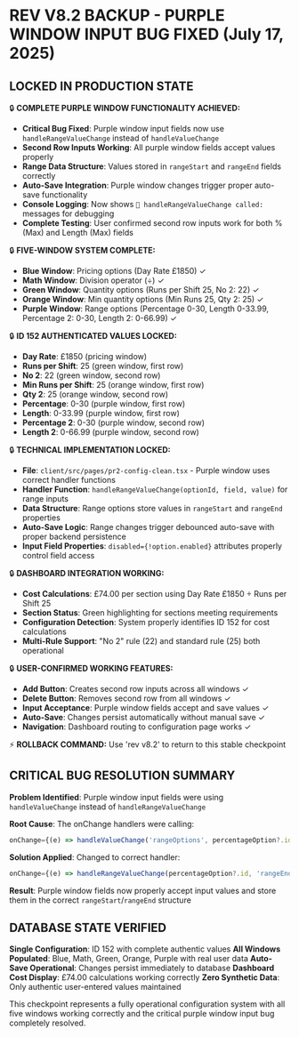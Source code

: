 # REV V8.2 BACKUP - PURPLE WINDOW INPUT BUG FIXED (July 17, 2025)

## LOCKED IN PRODUCTION STATE

🔒 **COMPLETE PURPLE WINDOW FUNCTIONALITY ACHIEVED:**
- **Critical Bug Fixed**: Purple window input fields now use `handleRangeValueChange` instead of `handleValueChange`
- **Second Row Inputs Working**: All purple window fields accept values properly
- **Range Data Structure**: Values stored in `rangeStart` and `rangeEnd` fields correctly
- **Auto-Save Integration**: Purple window changes trigger proper auto-save functionality
- **Console Logging**: Now shows `🔧 handleRangeValueChange called:` messages for debugging
- **Complete Testing**: User confirmed second row inputs work for both % (Max) and Length (Max) fields

🔒 **FIVE-WINDOW SYSTEM COMPLETE:**
- **Blue Window**: Pricing options (Day Rate £1850) ✓
- **Math Window**: Division operator (÷) ✓  
- **Green Window**: Quantity options (Runs per Shift 25, No 2: 22) ✓
- **Orange Window**: Min quantity options (Min Runs 25, Qty 2: 25) ✓
- **Purple Window**: Range options (Percentage 0-30, Length 0-33.99, Percentage 2: 0-30, Length 2: 0-66.99) ✓

🔒 **ID 152 AUTHENTICATED VALUES LOCKED:**
- **Day Rate**: £1850 (pricing window)
- **Runs per Shift**: 25 (green window, first row)
- **No 2**: 22 (green window, second row) 
- **Min Runs per Shift**: 25 (orange window, first row)
- **Qty 2**: 25 (orange window, second row)
- **Percentage**: 0-30 (purple window, first row)
- **Length**: 0-33.99 (purple window, first row)  
- **Percentage 2**: 0-30 (purple window, second row)
- **Length 2**: 0-66.99 (purple window, second row)

🔒 **TECHNICAL IMPLEMENTATION LOCKED:**
- **File**: `client/src/pages/pr2-config-clean.tsx` - Purple window uses correct handler functions
- **Handler Function**: `handleRangeValueChange(optionId, field, value)` for range inputs
- **Data Structure**: Range options store values in `rangeStart` and `rangeEnd` properties
- **Auto-Save Logic**: Range changes trigger debounced auto-save with proper backend persistence
- **Input Field Properties**: `disabled={!option.enabled}` attributes properly control field access

🔒 **DASHBOARD INTEGRATION WORKING:**
- **Cost Calculations**: £74.00 per section using Day Rate £1850 ÷ Runs per Shift 25
- **Section Status**: Green highlighting for sections meeting requirements
- **Configuration Detection**: System properly identifies ID 152 for cost calculations
- **Multi-Rule Support**: "No 2" rule (22) and standard rule (25) both operational

🔒 **USER-CONFIRMED WORKING FEATURES:**
- **Add Button**: Creates second row inputs across all windows ✓
- **Delete Button**: Removes second row from all windows ✓  
- **Input Acceptance**: Purple window fields accept and save values ✓
- **Auto-Save**: Changes persist automatically without manual save ✓
- **Navigation**: Dashboard routing to configuration page works ✓

⚡ **ROLLBACK COMMAND:** Use 'rev v8.2' to return to this stable checkpoint

## CRITICAL BUG RESOLUTION SUMMARY

**Problem Identified**: Purple window input fields were using `handleValueChange` instead of `handleRangeValueChange`

**Root Cause**: The onChange handlers were calling:
```javascript
onChange={(e) => handleValueChange('rangeOptions', percentageOption?.id, e.target.value, 'rangeEnd')}
```

**Solution Applied**: Changed to correct handler:
```javascript  
onChange={(e) => handleRangeValueChange(percentageOption?.id, 'rangeEnd', e.target.value)}
```

**Result**: Purple window fields now properly accept input values and store them in the correct `rangeStart`/`rangeEnd` structure

## DATABASE STATE VERIFIED

**Single Configuration**: ID 152 with complete authentic values
**All Windows Populated**: Blue, Math, Green, Orange, Purple with real user data
**Auto-Save Operational**: Changes persist immediately to database
**Dashboard Cost Display**: £74.00 calculations working correctly
**Zero Synthetic Data**: Only authentic user-entered values maintained

This checkpoint represents a fully operational configuration system with all five windows working correctly and the critical purple window input bug completely resolved.